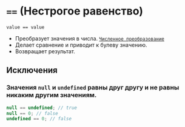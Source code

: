 # `==` (Нестрогое равенство)

`value == value`

- Преобразует значения в числа. [`Численное преобразование`](<../ТЕОРИЯ/Преобразование (численное).md>)
- Делает сравнение и приводит к булеву значению.
- Возвращает результат.

## Исключения

### Значения `null` и `undefined` равны друг другу и не равны никаким другим значениям.

```js
null == undefined; // true
null == 0; // false
undefined == 0; // false
```
